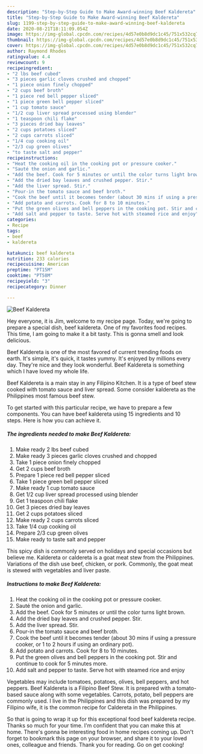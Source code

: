 ```yaml
---
description: "Step-by-Step Guide to Make Award-winning Beef Kaldereta"
title: "Step-by-Step Guide to Make Award-winning Beef Kaldereta"
slug: 1199-step-by-step-guide-to-make-award-winning-beef-kaldereta
date: 2020-08-21T18:11:09.054Z
image: https://img-global.cpcdn.com/recipes/4d57e0b8d9dc1c45/751x532cq70/beef-kaldereta-recipe-main-photo.jpg
thumbnail: https://img-global.cpcdn.com/recipes/4d57e0b8d9dc1c45/751x532cq70/beef-kaldereta-recipe-main-photo.jpg
cover: https://img-global.cpcdn.com/recipes/4d57e0b8d9dc1c45/751x532cq70/beef-kaldereta-recipe-main-photo.jpg
author: Raymond Rhodes
ratingvalue: 4.4
reviewcount: 9
recipeingredient:
- "2 lbs beef cubed"
- "3 pieces garlic cloves crushed and chopped"
- "1 piece onion finely chopped"
- "2 cups beef broth"
- "1 piece red bell pepper sliced"
- "1 piece green bell pepper sliced"
- "1 cup tomato sauce"
- "1/2 cup liver spread processed using blender"
- "1 teaspoon chili flake"
- "3 pieces dried bay leaves"
- "2 cups potatoes sliced"
- "2 cups carrots sliced"
- "1/4 cup cooking oil"
- "2/3 cup green olives"
- "to taste salt and pepper"
recipeinstructions:
- "Heat the cooking oil in the cooking pot or pressure cooker."
- "Sauté the onion and garlic."
- "Add the beef. Cook for 5 minutes or until the color turns light brown."
- "Add the dried bay leaves and crushed pepper. Stir."
- "Add the liver spread. Stir."
- "Pour-in the tomato sauce and beef broth."
- "Cook the beef until it becomes tender (about 30 mins if using a pressure cooker, or 1 to 2 hours if using an ordinary pot)."
- "Add potato and carrots. Cook for 8 to 10 minutes."
- "Put the green olives and bell peppers in the cooking pot. Stir and continue to cook for 5 minutes more."
- "Add salt and pepper to taste. Serve hot with steamed rice and enjoy"
categories:
- Recipe
tags:
- beef
- kaldereta

katakunci: beef kaldereta 
nutrition: 233 calories
recipecuisine: American
preptime: "PT15M"
cooktime: "PT58M"
recipeyield: "3"
recipecategory: Dinner

---
```



![Beef Kaldereta](https://img-global.cpcdn.com/recipes/4d57e0b8d9dc1c45/751x532cq70/beef-kaldereta-recipe-main-photo.jpg)

Hey everyone, it is Jim, welcome to my recipe page. Today, we're going to prepare a special dish, beef kaldereta. One of my favorites food recipes. This time, I am going to make it a bit tasty. This is gonna smell and look delicious.

Beef Kaldereta is one of the most favored of current trending foods on earth. It's simple, it's quick, it tastes yummy. It's enjoyed by millions every day. They're nice and they look wonderful. Beef Kaldereta is something which I have loved my whole life.

Beef Kaldereta is a main stay in any Filipino Kitchen. It is a type of beef stew cooked with tomato sauce and liver spread. Some consider kaldereta as the Philippines most famous beef stew.


To get started with this particular recipe, we have to prepare a few components. You can have beef kaldereta using 15 ingredients and 10 steps. Here is how you can achieve it.

<!--inarticleads1-->

##### The ingredients needed to make Beef Kaldereta:

1. Make ready 2 lbs beef cubed
1. Make ready 3 pieces garlic cloves crushed and chopped
1. Take 1 piece onion finely chopped
1. Get 2 cups beef broth
1. Prepare 1 piece red bell pepper sliced
1. Take 1 piece green bell pepper sliced
1. Make ready 1 cup tomato sauce
1. Get 1/2 cup liver spread processed using blender
1. Get 1 teaspoon chili flake
1. Get 3 pieces dried bay leaves
1. Get 2 cups potatoes sliced
1. Make ready 2 cups carrots sliced
1. Take 1/4 cup cooking oil
1. Prepare 2/3 cup green olives
1. Make ready to taste salt and pepper


This spicy dish is commonly served on holidays and special occasions but believe me. Kaldereta or caldereta is a goat meat stew from the Philippines. Variations of the dish use beef, chicken, or pork. Commonly, the goat meat is stewed with vegetables and liver paste. 

<!--inarticleads2-->

##### Instructions to make Beef Kaldereta:

1. Heat the cooking oil in the cooking pot or pressure cooker.
1. Sauté the onion and garlic.
1. Add the beef. Cook for 5 minutes or until the color turns light brown.
1. Add the dried bay leaves and crushed pepper. Stir.
1. Add the liver spread. Stir.
1. Pour-in the tomato sauce and beef broth.
1. Cook the beef until it becomes tender (about 30 mins if using a pressure cooker, or 1 to 2 hours if using an ordinary pot).
1. Add potato and carrots. Cook for 8 to 10 minutes.
1. Put the green olives and bell peppers in the cooking pot. Stir and continue to cook for 5 minutes more.
1. Add salt and pepper to taste. Serve hot with steamed rice and enjoy


Vegetables may include tomatoes, potatoes, olives, bell peppers, and hot peppers. Beef Kaldereta is a Filipino Beef Stew. It is prepared with a tomato-based sauce along with some vegetables. Carrots, potato, bell peppers are commonly used. I live in the Philippines and this dish was prepared by my Filipino wife, it is the common recipe for Caldereta in the Philippines. 

So that is going to wrap it up for this exceptional food beef kaldereta recipe. Thanks so much for your time. I'm confident that you can make this at home. There's gonna be interesting food in home recipes coming up. Don't forget to bookmark this page on your browser, and share it to your loved ones, colleague and friends. Thank you for reading. Go on get cooking!
